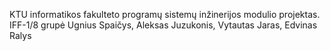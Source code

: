 KTU informatikos fakulteto programų sistemų inžinerijos modulio projektas. IFF-1/8 grupė Ugnius Spaičys, Aleksas Juzukonis, Vytautas Jaras, Edvinas Ralys
